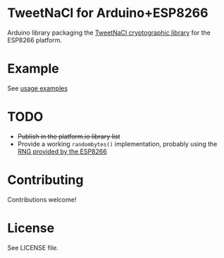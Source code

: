 TweetNaCl for Arduino+ESP8266
==
Arduino library packaging the [TweetNaCl cryptographic library](http://tweetnacl.cr.yp.to/) for the ESP8266 platform.

Example
==
See [usage examples](https://github.com/sbp/tweetnacl-tools/)

TODO
==
* ~~Publish in the platform.io library list~~
* Provide a working `randombytes()` implementation, probably using the [RNG provided by the ESP8266](http://esp8266-re.foogod.com/wiki/Random_Number_Generator)

Contributing
==
Contributions welcome!

License
==
See LICENSE file.
